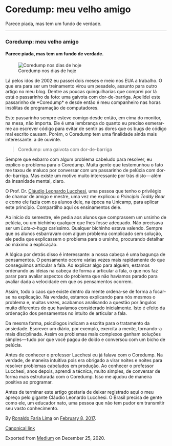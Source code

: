 Coredump: meu velho amigo
=========================

Parece piada, mas tem um fundo de verdade.

------------------------------------------------------------------------

### Coredump: meu velho amigo

#### Parece piada, mas tem um fundo de verdade.

<figure>
<img src="https://cdn-images-1.medium.com/max/800/1*pqF4i1cMz4d745SZUMKPpg.jpeg" alt="Coredump nos dias de hoje" class="graf-image" /><figcaption>Coredump nos dias de hoje</figcaption>
</figure>Lá pelos idos de 2002 eu passei dois meses e meio nos EUA a
trabalho. O que era para ser um treinamento virou um pesadelo, assunto
para outro artigo no meu blog. Dentre as poucas quinquilharias que
comprei por lá está o passarinho da foto: uma gaivota com
dor-de-barriga. Apelidei este passarinho de *Coredump* e desde então é
meu companheiro nas horas insólitas de programação de computadores.

Este passarinho sempre esteve comigo desde então, em cima do monitor, na
mesa, não importa. Ele é uma lembrança do quanto eu preciso esmerar-me
ao escrever código para evitar de sentir as dores que os bugs de código
mal escrito causam. Porém, o Coredump tem uma finalidade ainda mais
interessante: a de ouvinte.

> Coredump: uma gaivota com dor-de-barriga

Sempre que esbarro com algum problema cabeludo para resolver, eu explico
o problema para o Coredump. Muita gente que testemunhou o fato me taxou
de maluco por conversar com um passarinho de pelúcia com dor-de-barriga.
Mas existe um motivo muito interessante por trás disto — além da
insanidade mental, claro.

O Prof. Dr.
<a href="https://pt.wikipedia.org/wiki/Cláudio_L._Lucchesi" class="markup--anchor markup--p-anchor">Cláudio Leonardo Lucchesi</a>,
uma pessoa que tenho o privilégio de chamar de amigo e mestre, uma vez
me explicou o *Princípio Teddy Bear* e como ele fazia com os alunos
dele, na época na Unicamp, para aplicar este princípio. Compartilho aqui
os ensinamentos dele.

Ao início do semestre, ele pedia aos alunos que comprassem um ursinho de
pelúcia, ou um bichinho qualquer que lhes fosse adequado. Não precisava
ser um *Lots-o-hugs* caríssimo. Qualquer bichinho estava valendo. Sempre
que os alunos esbarravam com algum problema complicado sem solução, ele
pedia que explicassem o problema para o ursinho, procurando detalhar ao
máximo a explicação.

A lógica por detrás disso é interessante: a nossa cabeça é uma bagunça
de pensamentos. O pensamento ocorre várias vezes mais rapidamente do que
conseguimos articular a fala. Ao explicar algo para alguém, estamos
ordenando as ideias na cabeça de forma a articular a fala, o que nos faz
parar para avaliar aspectos do problema que não havíamos parado para
avaliar dada a velocidade em que os pensamentos ocorrem.

Assim, todo o caos que existe dentro da mente ordena-se de forma a
focar-se na explicação. Na verdade, estamos explicando para nós mesmos o
problema e, muitas vezes, acabamos analisando a questão por ângulos
muito diferentes do que havíamos considerado inicialmente. Isto é efeito
da ordenação dos pensamentos no intuito de articular a fala.

Da mesma forma, psicólogos indicam a escrita para o tratamento da
ansiedade. Escrever um diário, por exemplo, exercita a mente, tornando-a
mais disciplinada. Assim os problemas mais complexos ganham soluções
simples — tudo por que você pagou de doido e conversou com um bicho de
pelúcia.

Antes de conhecer o professor Lucchesi eu já falava com o Coredump. Na
verdade, de maneira intuitiva pois era obrigado a virar noites e noites
para resolver problemas cabeludos em produção. Ao conhecer o professor
Lucchesi, anos depois, aprendi a técnica, muito simples, de conversar de
forma mais estruturada com o Coredump. Isso me ajudou de maneira
positiva ao programar.

Antes de terminar este artigo gostaria de deixar registrado aqui o meu
apreço pelo gigante Cláudio Leonardo Lucchesi. O Brasil precisa de gente
como ele, um educador nato, uma pessoa que não tem pudor em transmitir
seu vasto conhecimento.

By
<a href="https://medium.com/@ronaldolima" class="p-author h-card">Ronaldo Faria Lima</a>
on [February 8, 2017](https://medium.com/p/e68dc2de635c).

<a href="https://medium.com/@ronaldolima/coredump-meu-velho-amigo-e68dc2de635c" class="p-canonical">Canonical link</a>

Exported from [Medium](https://medium.com) on December 25, 2020.
